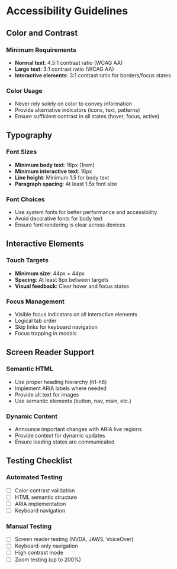 # Accessibility Guidelines

## Color and Contrast

### Minimum Requirements
- **Normal text**: 4.5:1 contrast ratio (WCAG AA)
- **Large text**: 3:1 contrast ratio (WCAG AA)
- **Interactive elements**: 3:1 contrast ratio for borders/focus states

### Color Usage
- Never rely solely on color to convey information
- Provide alternative indicators (icons, text, patterns)
- Ensure sufficient contrast in all states (hover, focus, active)

## Typography

### Font Sizes
- **Minimum body text**: 16px (1rem)
- **Minimum interactive text**: 16px
- **Line height**: Minimum 1.5 for body text
- **Paragraph spacing**: At least 1.5x font size

### Font Choices
- Use system fonts for better performance and accessibility
- Avoid decorative fonts for body text
- Ensure font rendering is clear across devices

## Interactive Elements

### Touch Targets
- **Minimum size**: 44px × 44px
- **Spacing**: At least 8px between targets
- **Visual feedback**: Clear hover and focus states

### Focus Management
- Visible focus indicators on all interactive elements
- Logical tab order
- Skip links for keyboard navigation
- Focus trapping in modals

## Screen Reader Support

### Semantic HTML
- Use proper heading hierarchy (h1-h6)
- Implement ARIA labels where needed
- Provide alt text for images
- Use semantic elements (button, nav, main, etc.)

### Dynamic Content
- Announce important changes with ARIA live regions
- Provide context for dynamic updates
- Ensure loading states are communicated

## Testing Checklist

### Automated Testing
- [ ] Color contrast validation
- [ ] HTML semantic structure
- [ ] ARIA implementation
- [ ] Keyboard navigation

### Manual Testing
- [ ] Screen reader testing (NVDA, JAWS, VoiceOver)
- [ ] Keyboard-only navigation
- [ ] High contrast mode
- [ ] Zoom testing (up to 200%)